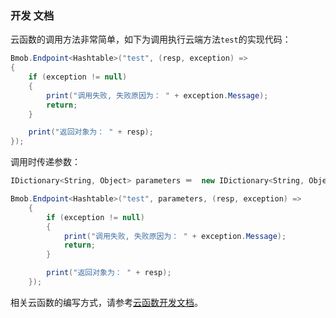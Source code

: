 ### 开发 文档

云函数的调用方法非常简单，如下为调用执行云端方法`test`的实现代码：

```C#
Bmob.Endpoint<Hashtable>("test", (resp, exception) => 
{
	if (exception != null)
	{
		print("调用失败, 失败原因为： " + exception.Message);
		return;
	}

	print("返回对象为： " + resp);
});
```

调用时传递参数：

```C#
IDictionary<String, Object> parameters ＝  new IDictionary<String, Object>{{"name","jay"}};

Bmob.Endpoint<Hashtable>("test", parameters, (resp, exception) => 
    {
        if (exception != null)
        {
            print("调用失败, 失败原因为： " + exception.Message);
            return;
        }

        print("返回对象为： " + resp);
    });
```

相关云函数的编写方式，请参考[云函数开发文档](http://docs.bmob.cn/cloudcode/WEB/a_faststart/doc/index.html)。

